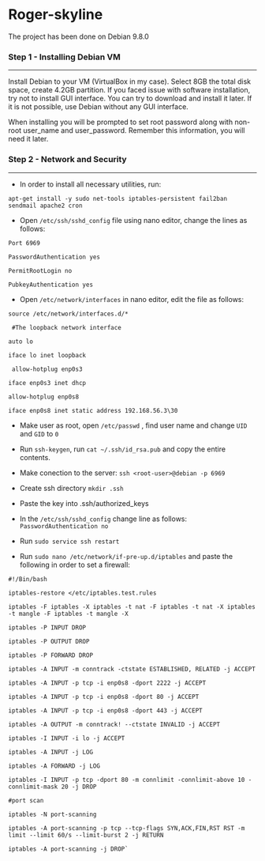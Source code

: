 # Roger-skyline

The project has been done on Debian 9.8.0

### Step 1 - Installing Debian VM
----------------------------------------
Install Debian to your VM (VirtualBox in my case). Select 8GB the total disk space, create 4.2GB partition.
If you faced issue with software installation, try not to install GUI interface. You can try to download and install it later. If it is not possible, use Debian without any GUI interface.

When installing you will be prompted to set root password along with non-root user_name and user_password. Remember this information, you will need it later.

### Step 2 - Network and Security
-------------------------------------
* In order to install all necessary utilities, run:

`apt-get install -y sudo net-tools iptables-persistent fail2ban sendmail apache2 cron`

* Open `/etc/ssh/sshd_config` file using nano editor, change the lines as follows:

`Port 6969`

`PasswordAuthentication yes`
 
 `PermitRootLogin no`
 
 `PubkeyAuthentication yes`
 
 * Open `/etc/network/interfaces` in nano editor, edit the file as follows:
 
 `source /etc/network/interfaces.d/*`
  
 ` #The loopback network interface`
  
  `auto lo`
  
  `iface lo inet loopback`
  
 ` allow-hotplug enp0s3`
  
  `iface enp0s3 inet dhcp`
  
  `allow-hotplug enp0s8`
  
  `iface enp0s8 inet static address 192.168.56.3\30`
  
  * Make user as root, open `/etc/passwd` , find user name and change `UID` and `GID` to `0`
  
  * Run `ssh-keygen`, run `cat ~/.ssh/id_rsa.pub` and copy the entire contents.
  
  * Make conection to the server: `ssh <root-user>@debian -p 6969`
  
  * Create ssh directory `mkdir .ssh`
  
  * Paste the key into .ssh/authorized_keys
  
  * In the `/etc/ssh/sshd_config` change line as follows: `PasswordAuthentication no`
  
  * Run `sudo service ssh restart`
  
  * Run `sudo nano /etc/network/if-pre-up.d/iptables` and paste the following in order to set a firewall:
  
  `#!/Bin/bash`
  
    iptables-restore </etc/iptables.test.rules
    
    iptables -F iptables -X iptables -t nat -F iptables -t nat -X iptables -t mangle -F iptables -t mangle -X
    
    iptables -P INPUT DROP
    
    iptables -P OUTPUT DROP
    
    iptables -P FORWARD DROP
    
    iptables -A INPUT -m conntrack -ctstate ESTABLISHED, RELATED -j ACCEPT
    
    iptables -A INPUT -p tcp -i enp0s8 -dport 2222 -j ACCEPT
    
    iptables -A INPUT -p tcp -i enp0s8 -dport 80 -j ACCEPT
    
    iptables -A INPUT -p tcp -i enp0s8 -dport 443 -j ACCEPT
    
    iptables -A OUTPUT -m conntrack! --ctstate INVALID -j ACCEPT
    
    iptables -I INPUT -i lo -j ACCEPT
    
    iptables -A INPUT -j LOG
    
    iptables -A FORWARD -j LOG
    
    iptables -I INPUT -p tcp -dport 80 -m connlimit -connlimit-above 10 -connlimit-mask 20 -j DROP
    
    #port scan
    
    iptables -N port-scanning
    
    iptables -A port-scanning -p tcp --tcp-flags SYN,ACK,FIN,RST RST -m limit --limit 60/s --limit-burst 2 -j RETURN
    
    iptables -A port-scanning -j DROP`
    
    
   
 
    
    
    
    
    
   



